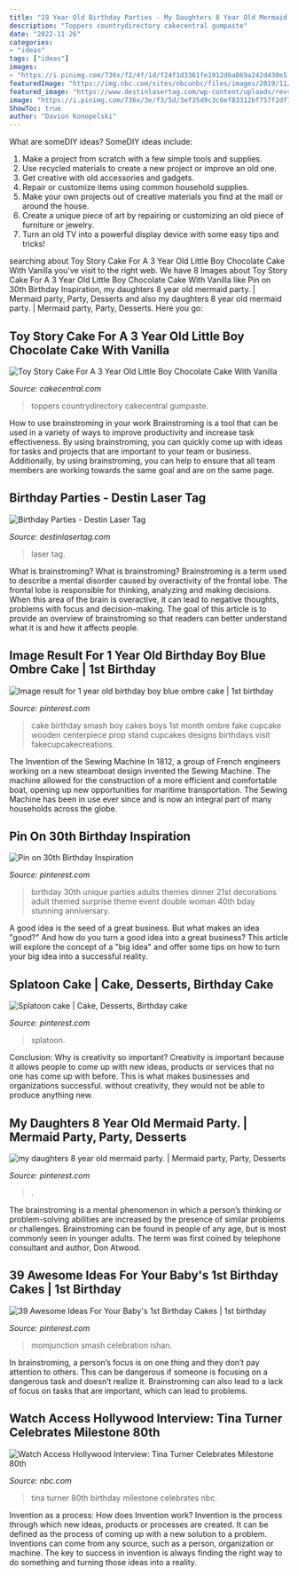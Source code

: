```yaml
---
title: "19 Year Old Birthday Parties - My Daughters 8 Year Old Mermaid Party."
description: "Toppers countrydirectory cakecentral gumpaste"
date: "2022-11-26"
categories:
- "ideas"
tags: ["ideas"]
images:
- "https://i.pinimg.com/736x/f2/4f/1d/f24f1d3361fe1912d6a869a242d430e5.jpg"
featuredImage: "https://img.nbc.com/sites/nbcunbc/files/images/2019/11/26/191126_4075224_Tina_Turner_Celebrates_Milestone_80th_Birthd.jpg"
featured_image: "https://www.destinlasertag.com/wp-content/uploads/revslider/homepage/lockin-kids.png"
image: "https://i.pinimg.com/736x/3e/f3/5d/3ef35d9c3c6ef83312bf757f2df74fd0--blue-smash-cake-cake-smash-cakes-boy.jpg"
ShowToc: true
author: "Davion Konopelski"
---
```



What are someDIY ideas?
SomeDIY ideas include:
1. Make a project from scratch with a few simple tools and supplies. 
2. Use recycled materials to create a new project or improve an old one. 
3. Get creative with old accessories and gadgets. 
4. Repair or customize items using common household supplies. 
5. Make your own projects out of creative materials you find at the mall or around the house. 
6. Create a unique piece of art by repairing or customizing an old piece of furniture or jewelry. 
7. Turn an old TV into a powerful display device with some easy tips and tricks!

	

		
searching about Toy Story Cake For A 3 Year Old Little Boy Chocolate Cake With Vanilla you've visit to the right web. We have 8 Images about Toy Story Cake For A 3 Year Old Little Boy Chocolate Cake With Vanilla like Pin on 30th Birthday Inspiration, my daughters 8 year old mermaid party. | Mermaid party, Party, Desserts and also my daughters 8 year old mermaid party. | Mermaid party, Party, Desserts. Here you go:
		
    
## Toy Story Cake For A 3 Year Old Little Boy Chocolate Cake With Vanilla

<img loading=lazy src="https://cdn001.cakecentral.com/gallery/2015/03/900_873645cavm_toy-story-cake-for-a-3-year-old-little-boy-chocolate-cake-with-vanilla-buttercream-fondantgumpaste-decorations-and-toy-toppers.jpg" onerror="this.onerror=null;this.src='https://tse3.mm.bing.net/th?id=OIP.sOOLfA8sDDbSylVnixnF5wHaLH&amp;pid=15.1';" alt="Toy Story Cake For A 3 Year Old Little Boy Chocolate Cake With Vanilla">

_Source: cakecentral.com_

>toppers countrydirectory cakecentral gumpaste. 

	

How to use brainstroming in your work
Brainstroming is a tool that can be used in a variety of ways to improve productivity and increase task effectiveness. By using brainstroming, you can quickly come up with ideas for tasks and projects that are important to your team or business. Additionally, by using brainstroming, you can help to ensure that all team members are working towards the same goal and are on the same page.

    
## Birthday Parties - Destin Laser Tag

<img loading=lazy src="https://www.destinlasertag.com/wp-content/uploads/revslider/homepage/lockin-kids.png" onerror="this.onerror=null;this.src='https://tse3.mm.bing.net/th?id=OIP.L8CZGI9npKYF0VCfNC79AwHaCl&amp;pid=15.1';" alt="Birthday Parties - Destin Laser Tag">

_Source: destinlasertag.com_

>laser tag. 

	

What is brainstroming?
What is brainstroming? Brainstroming is a term used to describe a mental disorder caused by overactivity of the frontal lobe. The frontal lobe is responsible for thinking, analyzing and making decisions. When this area of the brain is overactive, it can lead to negative thoughts, problems with focus and decision-making. The goal of this article is to provide an overview of brainstroming so that readers can better understand what it is and how it affects people.

    
## Image Result For 1 Year Old Birthday Boy Blue Ombre Cake | 1st Birthday

<img loading=lazy src="https://i.pinimg.com/736x/3e/f3/5d/3ef35d9c3c6ef83312bf757f2df74fd0--blue-smash-cake-cake-smash-cakes-boy.jpg" onerror="this.onerror=null;this.src='https://tse4.mm.bing.net/th?id=OIP.RiIiuyqakih4eGoMtw4F-gHaNP&amp;pid=15.1';" alt="Image result for 1 year old birthday boy blue ombre cake | 1st birthday">

_Source: pinterest.com_

>cake birthday smash boy cakes boys 1st month ombre fake cupcake wooden centerpiece prop stand cupcakes designs birthdays visit fakecupcakecreations. 

	

The Invention of the Sewing Machine
In 1812, a group of French engineers working on a new steamboat design invented the Sewing Machine. The machine allowed for the construction of a more efficient and comfortable boat, opening up new opportunities for maritime transportation. The Sewing Machine has been in use ever since and is now an integral part of many households across the globe.

    
## Pin On 30th Birthday Inspiration

<img loading=lazy src="https://i.pinimg.com/736x/bd/2e/04/bd2e04353ad3cb7fdae7a3efdda241fe--unique-birthday-party-ideas-th-birthday-parties.jpg" onerror="this.onerror=null;this.src='https://tse4.mm.bing.net/th?id=OIP.pXibzKJu8JZ6K09u_d9bOAHaOq&amp;pid=15.1';" alt="Pin on 30th Birthday Inspiration">

_Source: pinterest.com_

>birthday 30th unique parties adults themes dinner 21st decorations adult themed surprise theme event double woman 40th bday stunning anniversary. 

	

A good idea is the seed of a great business. But what makes an idea "good?" And how do you turn a good idea into a great business? This article will explore the concept of a "big idea" and offer some tips on how to turn your big idea into a successful reality.

    
## Splatoon Cake | Cake, Desserts, Birthday Cake

<img loading=lazy src="https://i.pinimg.com/736x/09/2b/d3/092bd35643163ee6bbdd25adf8170b26.jpg" onerror="this.onerror=null;this.src='https://tse4.mm.bing.net/th?id=OIP.DfIDRBooYPEcWhOaCy9ZfQHaNK&amp;pid=15.1';" alt="Splatoon cake | Cake, Desserts, Birthday cake">

_Source: pinterest.com_

>splatoon. 

	

Conclusion: Why is creativity so important?
Creativity is important because it allows people to come up with new ideas, products or services that no one has come up with before. This is what makes businesses and organizations successful. without creativity, they would not be able to produce anything new.

    
## My Daughters 8 Year Old Mermaid Party. | Mermaid Party, Party, Desserts

<img loading=lazy src="https://i.pinimg.com/736x/03/22/f6/0322f6237dcbb58ea3b0e76172b39e50.jpg" onerror="this.onerror=null;this.src='https://tse4.mm.bing.net/th?id=OIP.tTdmX_RcMa69WlgJV1x5zwHaPP&amp;pid=15.1';" alt="my daughters 8 year old mermaid party. | Mermaid party, Party, Desserts">

_Source: pinterest.com_

>. 

	

The brainstroming is a mental phenomenon in which a person’s thinking or problem-solving abilities are increased by the presence of similar problems or challenges. Brainstroming can be found in people of any age, but is most commonly seen in younger adults. The term was first coined by telephone consultant and author, Don Atwood.

    
## 39 Awesome Ideas For Your Baby&#039;s 1st Birthday Cakes | 1st Birthday

<img loading=lazy src="https://i.pinimg.com/736x/f2/4f/1d/f24f1d3361fe1912d6a869a242d430e5.jpg" onerror="this.onerror=null;this.src='https://tse1.mm.bing.net/th?id=OIP.jibUBfeF9w8pjn8IYLx76AHaHL&amp;pid=15.1';" alt="39 Awesome Ideas For Your Baby&#039;s 1st Birthday Cakes | 1st birthday">

_Source: pinterest.com_

>momjunction smash celebration ishan. 

	

In brainstroming, a person’s focus is on one thing and they don’t pay attention to others. This can be dangerous if someone is focusing on a dangerous task and doesn’t realize it. Brainstroming can also lead to a lack of focus on tasks that are important, which can lead to problems.

    
## Watch Access Hollywood Interview: Tina Turner Celebrates Milestone 80th

<img loading=lazy src="https://img.nbc.com/sites/nbcunbc/files/images/2019/11/26/191126_4075224_Tina_Turner_Celebrates_Milestone_80th_Birthd.jpg" onerror="this.onerror=null;this.src='https://tse4.mm.bing.net/th?id=OIP.x8zxEiW5lmg1prEExAuStwHaEK&amp;pid=15.1';" alt="Watch Access Hollywood Interview: Tina Turner Celebrates Milestone 80th">

_Source: nbc.com_

>tina turner 80th birthday milestone celebrates nbc. 

	

Invention as a process: How does Invention work?
Invention is the process through which new ideas, products or processes are created. It can be defined as the process of coming up with a new solution to a problem. Inventions can come from any source, such as a person, organization or machine. The key to success in invention is always finding the right way to do something and turning those ideas into a reality.


